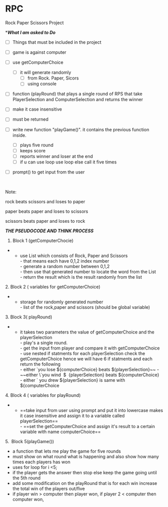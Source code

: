 # RPC
Rock Paper Scissors Project 

****What I am asked to Do***

- [ ] Things that must be included in the project
    
- [ ] game is against computer
    
- [ ] use getComputerChoice
    
    - [ ] it will generate randomly
        - [ ] from Rock. Paper, Sicors
        - [ ] using console
- [ ] function (playRound) that plays a single round of RPS that take PlayerSelection and ComputerSelection and returns the winner
    
- [ ] make it case insensitive
    
- [ ] must be returned
    
- [ ] write new function "playGame()". it contains the previous function inside.
    
    - [ ] plays five round
    - [ ] keeps score
    - [ ] reports winner and loser at the end
    - [ ] if u can use loop use loop else call it five times
- [ ] prompt() to get input from the user
    

&nbsp;

Note:

rock beats scissors and loses to paper

paper beats paper and loses to scissors

scissors beats paper and loses to rock

***THE PSEUDOCODE AND THINK PROCESS***

1.  Block 1 (getComputerChocie)

- - use List which consists of Rock, Paper and Scissors  
        \- that means each have 0,1,2 index number   
        \- generate a random number between 0,1,2   
        \- then use that generated number to locate the word from the List   
        \- return the result which is the result randomly from the list

2\. Block 2 ( variables for getComputerChoice)

- - storage for randomly generated number  
        \- list of the rock,paper and scissors (should be global variable)

3\. Block 3( playRound)

- - it takes two parameters the value of getComputerChoice and the playerSelection  
        \- play's a single round.  
        \- get the input from player and compare it with getComputerChoice  
        \- use nested if statments for each playerSelection check the getComputerChoice hence we will have 6 if statments and each return the following  
        \- either \`you lose ${computerChoice} beats ${playerSelection}~~ - ~~either \`you wind  $  {playerSelection} beats ${computerChoice}  
        \- either \` you drew ${playerSelection} is same with ${computerChoice

4\. Block 4 ( variables for playRound)

- - ==take input from user using prompt and put it into lowercase makes it case insensitive and assign it to a variable called playerSelection==  
        \- ==set the getComputerChoice and assign it's result to a certain variable with name computerChoice==

5.  Block 5(playGame())

- a function that lets me play the game for five rounds
- must show on what round what is happening and also show how many times each players has won
- uses for loop for i <5;
- if the player gets the answer then stop else keep the game going until the 5th round
- add some modification on the playRound that is for each win increase the total win of the players out/five
- if player win > computer then player won, if player 2 < computer then computer won,


